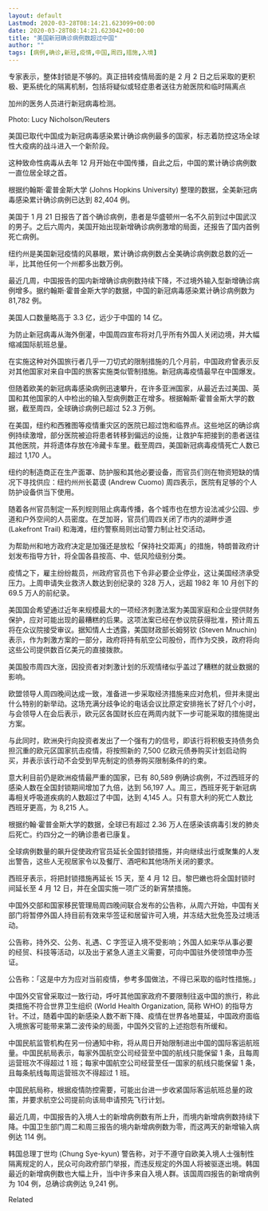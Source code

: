 ```yaml
---
layout: default
Lastmod: 2020-03-28T08:14:21.623099+00:00
date: 2020-03-28T08:14:21.623042+00:00
title: "美国新冠确诊病例数超过中国"
author: ""
tags: [病例,确诊,新冠,疫情,中国,周四,措施,入境]
---
```


专家表示，整体封锁是不够的。真正扭转疫情局面的是 2 月 2 日之后采取的更积极、更系统化的隔离机制，包括将疑似或轻症患者送往方舱医院和临时隔离点

加州的医务人员进行新冠病毒检测。

Photo: Lucy Nicholson/Reuters

美国已取代中国成为新冠病毒感染累计确诊病例最多的国家，标志着防控这场全球性大疫病的战斗进入一个新阶段。

这种致命性病毒从去年 12 月开始在中国传播，自此之后，中国的累计确诊病例数一直位居全球之首。

根据约翰斯‧霍普金斯大学 (Johns Hopkins University) 整理的数据，全美新冠病毒感染累计确诊病例已达到 82,404 例。

美国于 1 月 21 日报告了首个确诊病例，患者是华盛顿州一名不久前到过中国武汉的男子。之后六周内，美国开始出现新增确诊病例激增的局面，还报告了国内首例死亡病例。

纽约州是美国新冠疫情的风暴眼，累计确诊病例数占全美确诊病例数总数的近一半，比其他任何一个州都多出数万例。

最近几周，中国报告的国内新增确诊病例数持续下降，不过境外输入型新增确诊病例增多。据约翰斯‧霍普金斯大学的数据，中国的新冠病毒感染累计确诊病例数为 81,782 例。

美国人口数量略高于 3.3 亿，远少于中国的 14 亿。

为防止新冠病毒从海外倒灌，中国周四宣布将对几乎所有外国人关闭边境，并大幅缩减国际航班总量。

在实施这种对外国旅行者几乎一刀切式的限制措施的几个月前，中国政府曾表示反对其他国家对来自中国的旅客实施类似管制措施。新冠病毒疫情最早在中国爆发。

但随着欧美的新冠病毒感染病例迅速攀升，在许多亚洲国家，从最近去过美国、英国和其他国家的人中检出的输入型病例数正在增多。根据翰斯‧霍普金斯大学的数据，截至周四，全球确诊病例已超过 52.3 万例。

在美国，纽约和西雅图等疫情重灾区的医院已超过饱和临界点。这些地区的确诊病例持续激增，部分医院被迫将患者转移到偏远的设施，让救护车把接到的患者送往其他医院，并将遗体存放在冷藏卡车里。截至周四，美国新冠病毒疫情死亡人数已超过 1,170 人。

纽约的制造商正在生产面罩、防护服和其他必要设备，而官员们则在物资短缺的情况下寻找供应：纽约州州长葛谟 (Andrew Cuomo) 周四表示，医院有足够的个人防护设备供当下使用。

随着各州官员制定一系列规则阻止病毒传播，各个城市也在想方设法减少公园、步道和户外空间的人员密度。在芝加哥，官员们周四关闭了市内的湖畔步道 (Lakefront Trail) 和海滩，纽约警察局则出动警力制止社交活动。

为帮助州和地方政府决定是加强还是放松「保持社交距离」的措施，特朗普政府计划发布指导方针，将全国各县按高、中、低风险级别分类。

疫情之下，雇主纷纷裁员，州政府官员也下令非必要企业停业，这让美国经济承受压力。上周申请失业救济人数达到创纪录的 328 万人，远超 1982 年 10 月创下的 69.5 万人的前纪录。

美国国会希望通过近年来规模最大的一项经济刺激法案为美国家庭和企业提供财务保护，应对可能出现的最糟糕的后果。这项法案已经在参议院获得批准，预计周五将在众议院接受审议。据知情人士透露，美国财政部长姆努钦 (Steven Mnuchin) 表示，作为刺激方案的一部分，政府将持有航空公司股份，而作为交换，政府将向这些公司提供数百亿美元的直接拨款。

美国股市周四大涨，因投资者对刺激计划的乐观情绪似乎盖过了糟糕的就业数据的影响。

欧盟领导人周四晚间达成一致，准备进一步采取经济措施来应对危机，但并未提出什么特别的新举动。这场充满分歧争论的电话会议比原定安排拖长了好几个小时，与会领导人在会后表示，欧元区各国财长应在两周内就下一步可能采取的措施提出方案。

与此同时，欧洲央行向投资者发出了一个强有力的信号，即该行将积极支持债务负担沉重的欧元区国家抗击疫情，将按照新的 7,500 亿欧元债券购买计划启动购买，并表示该行动不会受到早先制定的债券购买限制条件的约束。

意大利目前仍是欧洲疫情最严重的国家，已有 80,589 例确诊病例，不过西班牙的感染人数在全国封锁期间增加了九倍，达到 56,197 人。周三，西班牙死于新冠病毒相关呼吸道疾病的人数超过了中国，达到 4,145 人。只有意大利的死亡人数比西班牙更高，为 8,215 人。

根据约翰·霍普金斯大学的数据，全球已有超过 2.36 万人在感染该病毒引发的肺炎后死亡。约四分之一的确诊患者已康复。

全球病例数量的飙升促使政府官员延长全国封锁措施，并向继续出行或聚集的人发出警告，这些人无视居家令以及餐厅、酒吧和其他场所关闭的要求。

西班牙表示，将把封锁措施再延长 15 天，至 4 月 12 日。黎巴嫩也将全国封锁时间延长至 4 月 12 日，并在全国实施一项广泛的新宵禁措施。

中国外交部和国家移民管理局周四晚间联合发布的公告称，从周六开始，中国有关部门将暂停外国人持目前有效来华签证和居留许可入境，并冻结大批免签及过境活动。

公告称，持外交、公务、礼遇、C 字签证入境不受影响；外国人如来华从事必要的经贸、科技等活动，以及出于紧急人道主义需要，可向中国驻外使领馆申办签证。

公告称：「这是中方为应对当前疫情，参考多国做法，不得已采取的临时性措施。」

中国外交官曾采取过一致行动，呼吁其他国家政府不要限制往返中国的旅行，称此类措施不符合世界卫生组织 (World Health Organization, 简称 WHO) 的指导方针。不过，随着中国的新感染人数不断下降、疫情在世界各地蔓延，中国政府面临入境旅客可能带来第二波传染的局面，中国外交官的上述抱怨有所缓和。

中国民航监管机构在另一份通知中称，将从周日开始限制进出中国的国际客运航班量。中国民航局表示，每家外国航空公司经营至中国的航线只能保留 1 条，且每周运营班次不得超过 1 班；每家中国航空公司经营至任一国家的航线只能保留 1 条，且每条航线每周运营班次不得超过 1 班。

中国民航局称，根据疫情防控需要，可能出台进一步收紧国际客运航班总量的政策，并要求航空公司提前向该局申请预先飞行计划。

最近几周，中国报告的入境人士的新增病例数有所上升，而境内新增病例数持续下降。中国卫生部门周二和周三报告的境内新增病例数为零，而这两天的新增输入病例达 114 例。

韩国总理丁世均 (Chung Sye-kyun) 警告称，对于不遵守自欧美入境人士强制性隔离规定的人，民众可向政府部门举报，而违反规定的外国人将被驱逐出境。韩国最近的新增病例数也大幅上升，当中许多来自入境人群。该国周四报告的新增病例为 104 例，总确诊病例达 9,241 例。

Related

